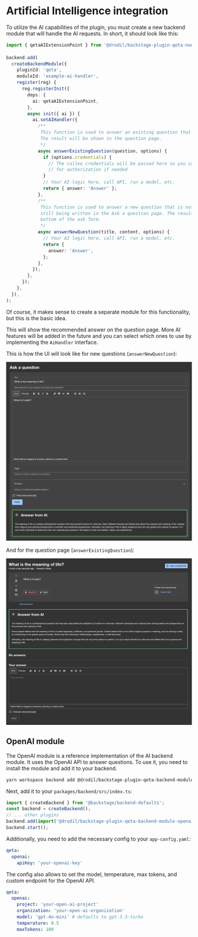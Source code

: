 # Artificial Intelligence integration

To utilize the AI capabilities of the plugin, you must create a new backend module that will handle the AI requests.
In short, it should look like this:

```ts
import { qetaAIExtensionPoint } from '@drodil/backstage-plugin-qeta-node';

backend.add(
  createBackendModule({
    pluginId: 'qeta',
    moduleId: 'example-ai-handler',
    register(reg) {
      reg.registerInit({
        deps: {
          ai: qetaAIExtensionPoint,
        },
        async init({ ai }) {
          ai.setAIHandler({
            /**
             This function is used to answer an existing question that is already in the database.
             The result will be shown in the question page.
             */
            async answerExistingQuestion(question, options) {
              if (options.credentials) {
                // The callee credentials will be passed here so you can do additional checks
                // for authorization if needed
              }
              // Your AI logic here, call API, run a model, etc.
              return { answer: 'Answer' };
            },
            /**
             This function is used to answer a new question that is not in the database but is
             still being written in the Ask a question page. The result will be shown in the 
             bottom of the ask form.
             */
            async answerNewQuestion(title, content, options) {
              // Your AI logic here, call API, run a model, etc.
              return {
                answer: 'Answer',
              };
            },
          });
        },
      });
    },
  }),
);
```

Of course, it makes sense to create a separate module for this functionality, but this is the basic idea.

This will show the recommended answer on the question page. More AI features will be added in the future and you can
select which ones to use by implementing the `AiHandler` interface.

This is how the UI will look like for new questions (`answerNewQuestion`):

![OpenAI](./images/openAi.png)

And for the question page (`answerExistingQuestion`):

![OpenAI](./images/openAiQuestionPage.png)

## OpenAI module

The OpenAI module is a reference implementation of the AI backend module. It uses the OpenAI API to answer questions.
To use it, you need to install the module and add it to your backend.

```bash
yarn workspace backend add @drodil/backstage-plugin-qeta-backend-module-openai
```

Next, add it to your `packages/backend/src/index.ts`:

```ts
import { createBackend } from '@backstage/backend-defaults';
const backend = createBackend();
// ... other plugins
backend.add(import('@drodil/backstage-plugin-qeta-backend-module-openai'));
backend.start();
```

Additionally, you need to add the necessary config to your `app-config.yaml`:

```yaml
qeta:
  openai:
    apiKey: 'your-openai-key'
```

The config also allows to set the model, temperature, max tokens, and custom endpoint for the OpenAI API.

```yaml
qeta:
  openai:
    project: 'your-open-ai-project'
    organization: 'your-open-ai-organization'
    model: 'gpt-4o-mini' # defaults to gpt-3.5-turbo
    temperature: 0.5
    maxTokens: 100
```
